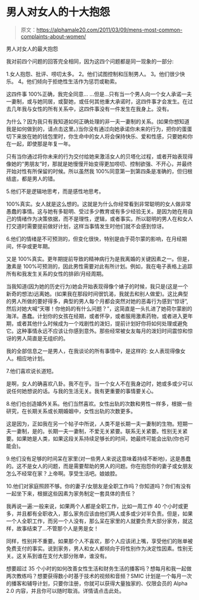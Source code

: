 # 男人对女人的十大抱怨

> 原文：<https://alphamale20.com/2011/03/09/mens-most-common-complaints-about-women/>

男人对女人的最大抱怨

我对前四个问题的回答完全相同，因为这四个问题都是同一现象的一部分:

1.女人抱怨、批评、唠叨太多。
2。他们试图控制和压制男人。
3。他们很少快乐。
4。他们倾向于拒绝性生活作为惩罚或勒索。

这四件事 100%正确，我完全同意...
...但是...只有当一个男人向一个女人承诺一夫一妻制，或与她同居，或娶她，或任何其他重大承诺时，这四件事才会发生。在过去几年我与女性的所有关系中，这四件事没有一件发生在我身上。没有。

为什么？因为我只有我知道如何正确处理的非一夫一妻制的关系。(如果你想知道我是如何做到的，请点击这里。)当你没有通过向她承诺你未来的行为，把你的蛋蛋切下来放在她的钱包里时，你生命中的女人将会保持快乐、爱和性感，只要她和你在一起，即使那是年复一年。

只有当你通过将你未来的行为交付给她来激活女人的贝塔化过程，或者开始表现得像她的“男朋友”时，那就是她慢慢开始变得更加唠叨、控制欲强、不开心，并最终开始对性有所保留的时候。所以虽然我 100%同意第一到第四条是准确的，但归根结底，都是男人的错。

5.他们不是逻辑地思考，而是感性地思考。

100%真实。女人就是这么想的。这就是为什么你经常看到非常聪明的女人做非常愚蠢的事情。这与她有多聪明、受过多少教育或有多少经验无关。是因为她在用自己的情绪作为决策依据，而不是理性，逻辑，或者事实。所以聪明的男人在和女人打交道时需要提前做好计划，这样当事情发生时他们就不会感到惊讶。

6.他们的情绪是不可预测的，但变化很快，特别是由于荷尔蒙的影响，在月经期间，怀孕或更年期。

又是 100%真实。更年期提前导致的精神病行为是我离婚的关键因素之一。但是，激素是 100%可预测的，因此男性需要对此有所计划。例如，我在电子表格上追踪所有和我发生关系的女性的排卵/月经周期。

当我知道(因为她的历史行为)她会开始表现得像个婊子的时候，我只是(这是一个新奇的想法)远离她。(如果我在那段时间很饥渴，我就去和别人做爱)。这比典型的男人所做的要好得多，典型的男人每个月都会突然对她的恶毒行为感到“惊讶”,然后对她大喊“天哪！你他妈的有什么问题？”，这简直是一头扎进了她荷尔蒙剧的海洋。愚蠢。计划你的女孩在经期，或者怀孕，或者服用激素药物，或者进入更年期，或者其他什么时候成为一个戏剧性的泼妇，提前计划好你将如何处理或避免它。这种事情永远不应该让你感到意外。那些经常被女友每月的泼妇时间震惊和惊讶的男人简直是无组织的。

我的全部信息之一是男人，在我谈论的所有事情中，是这样的:
女人表现得像女人。相应地计划。

7.他们喜欢说长道短。

是啊，女人的确喜欢八卦。我不在乎。当一个女人不在我身边时，她或多或少可以说任何她想说的话。与我的生活无关。我有更重要的事情要关心。

8.他们也创造婚外关系。他们当然喜欢。女性出轨的次数和男性一样多，根据一些研究，在长期关系或长期婚姻中，女性出轨的次数更多。

这是因为，正如我在另一个帖子中所说，人类不是长期一夫一妻制的生物。短期一夫一妻制，是的。长期一夫一妻制，不爱无关紧要。联系无关紧要。性别无关紧要。如果她是人类，如果这段关系持续足够长的时间，她最终可能会出轨(你也可能会)。

9.他们没有足够的时间呆在家里(对一些男人来说这意味着持续不断地)，这是愚蠢的。这不是女人的问题，而是需要帮助的男人的问题。你在抱怨你的妻子或女朋友怎么不经常在家？上帝啊。享受生活吧。娘娘腔。

10.他们对家庭照顾不够。你的妻子/女朋友是全职工作吗？你知道吗？你们有没有一起坐下来，根据这些因素为家务制定一套具体的责任？

我再说一遍:一般来说，如果两个人都是全职工作，比如一周工作 40 个小时或更多，并且都有全职收入，那么家务应该由他们两人或多或少对半负责。但是，如果一个人全职工作，而另一个人没有，那么呆在家里的人就要负责大部分家务，就这样，故事结束了...不管那个人是男是女！

同样，性别并不重要。如果那个人不喜欢，那个人应该闭上嘴，享受他们的账单被免费支付的事实。说到家务，男人和女人都倾向于将性别作为决定性因素。性别无关。这关系到谁在支付大部分账单，谁没有。

想要超过 35 个小时的如何改善女性生活和财务生活的播客吗？想每月和我一起做两次教练吗？想要获得数小时基于技术的视频和音频？SMIC 计划是一个每月一次的播客和辅导计划，只要你注册，你就可以获得大量独家的、仅限会员的 Alpha 2.0 内容，并且你可以随时取消。详情请点击此处。